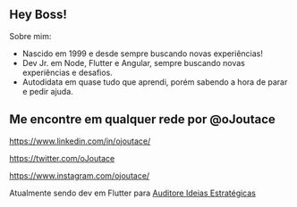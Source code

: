 ## Hey Boss! 

Sobre mim: 

- Nascido em 1999 e desde sempre buscando novas experiências!
- Dev Jr. em Node, Flutter e Angular, sempre buscando novas experiências e desafios.
- Autodidata em quase tudo que aprendi, porém sabendo a hora de parar e pedir ajuda.

## Me encontre em qualquer rede por @oJoutace

https://www.linkedin.com/in/ojoutace/

https://twitter.com/oJoutace

https://www.instagram.com/ojoutace/

Atualmente sendo dev em Flutter para <a href=“https://auditore.com.br“>Auditore Ideias Estratégicas</a>



